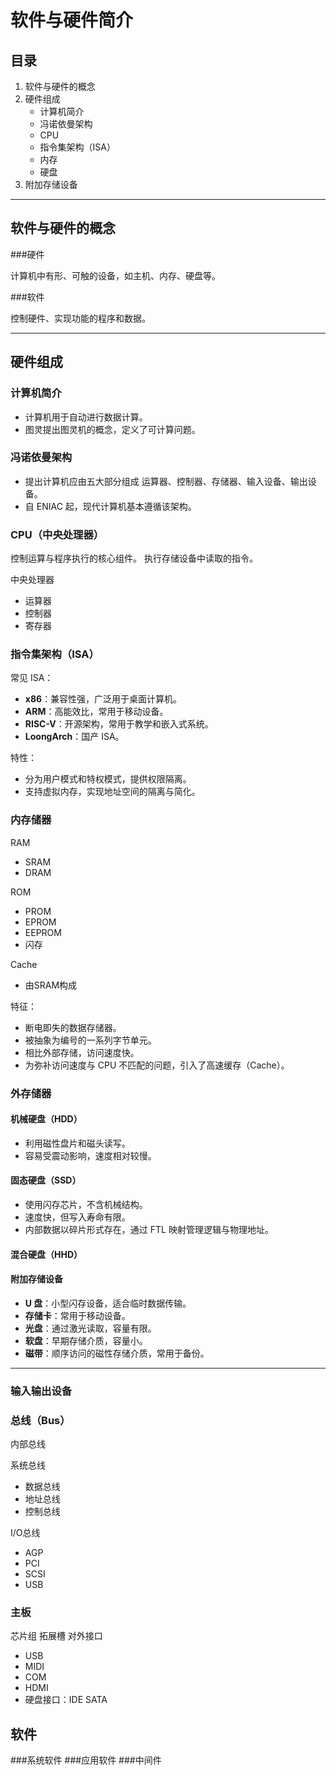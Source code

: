 # 软件与硬件简介

## 目录
1. 软件与硬件的概念
2. 硬件组成
   - 计算机简介
   - 冯诺依曼架构
   - CPU
   - 指令集架构（ISA）
   - 内存
   - 硬盘
3. 附加存储设备

---

## 软件与硬件的概念
###硬件

计算机中有形、可触的设备，如主机、内存、硬盘等。

###软件

控制硬件、实现功能的程序和数据。

---

## 硬件组成

### 计算机简介
- 计算机用于自动进行数据计算。
- 图灵提出图灵机的概念，定义了可计算问题。

### 冯诺依曼架构
- 提出计算机应由五大部分组成
运算器、控制器、存储器、输入设备、输出设备。
- 自 ENIAC 起，现代计算机基本遵循该架构。

### CPU（中央处理器）

控制运算与程序执行的核心组件。
执行存储设备中读取的指令。

中央处理器
- 运算器
- 控制器
- 寄存器

### 指令集架构（ISA）

常见 ISA：
- **x86**：兼容性强，广泛用于桌面计算机。
- **ARM**：高能效比，常用于移动设备。
- **RISC-V**：开源架构，常用于教学和嵌入式系统。
- **LoongArch**：国产 ISA。

特性：
- 分为用户模式和特权模式，提供权限隔离。
- 支持虚拟内存，实现地址空间的隔离与简化。

### 内存储器

RAM
- SRAM
- DRAM

ROM
- PROM
- EPROM
- EEPROM
- 闪存

Cache
- 由SRAM构成

特征：
- 断电即失的数据存储器。
- 被抽象为编号的一系列字节单元。
- 相比外部存储，访问速度快。
- 为弥补访问速度与 CPU 不匹配的问题，引入了高速缓存（Cache）。

### 外存储器

#### 机械硬盘（HDD）
- 利用磁性盘片和磁头读写。
- 容易受震动影响，速度相对较慢。

#### 固态硬盘（SSD）
- 使用闪存芯片，不含机械结构。
- 速度快，但写入寿命有限。
- 内部数据以碎片形式存在，通过 FTL 映射管理逻辑与物理地址。

#### 混合硬盘（HHD）

#### 附加存储设备

- **U 盘**：小型闪存设备，适合临时数据传输。
- **存储卡**：常用于移动设备。
- **光盘**：通过激光读取，容量有限。
- **软盘**：早期存储介质，容量小。
- **磁带**：顺序访问的磁性存储介质，常用于备份。

---

### 输入输出设备

### 总线（Bus）

内部总线

系统总线
- 数据总线
- 地址总线
- 控制总线

I/O总线
- AGP
- PCI
- SCSI
- USB

### 主板

芯片组
拓展槽
对外接口
- USB
- MIDI
- COM
- HDMI
- 硬盘接口：IDE SATA

## 软件

###系统软件
###应用软件
###中间件
